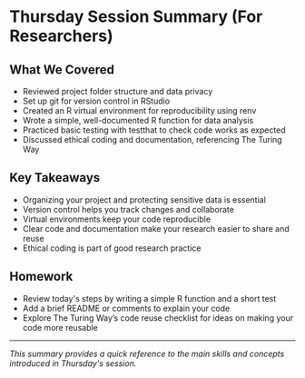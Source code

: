 # Thursday Session Summary (For Researchers)

## What We Covered

- Reviewed project folder structure and data privacy
- Set up git for version control in RStudio
- Created an R virtual environment for reproducibility using renv
- Wrote a simple, well-documented R function for data analysis
- Practiced basic testing with testthat to check code works as expected
- Discussed ethical coding and documentation, referencing The Turing Way

## Key Takeaways

- Organizing your project and protecting sensitive data is essential
- Version control helps you track changes and collaborate
- Virtual environments keep your code reproducible
- Clear code and documentation make your research easier to share and reuse
- Ethical coding is part of good research practice

## Homework

- Review today's steps by writing a simple R function and a short test
- Add a brief README or comments to explain your code
- Explore The Turing Way’s code reuse checklist for ideas on making your code more reusable

---

*This summary provides a quick reference to the main skills and concepts introduced in Thursday's session.*
